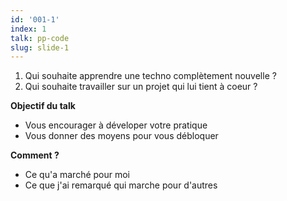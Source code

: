 ```yaml
---
id: '001-1'
index: 1
talk: pp-code
slug: slide-1
---
```

1. Qui souhaite apprendre une techno complètement nouvelle ?
1. Qui souhaite travailler sur un projet qui lui tient à coeur ?

**Objectif du talk**

- Vous encourager à déveloper votre pratique
- Vous donner des moyens pour vous débloquer

**Comment ?**

- Ce qu'a marché pour moi
- Ce que j'ai remarqué qui marche pour d'autres
